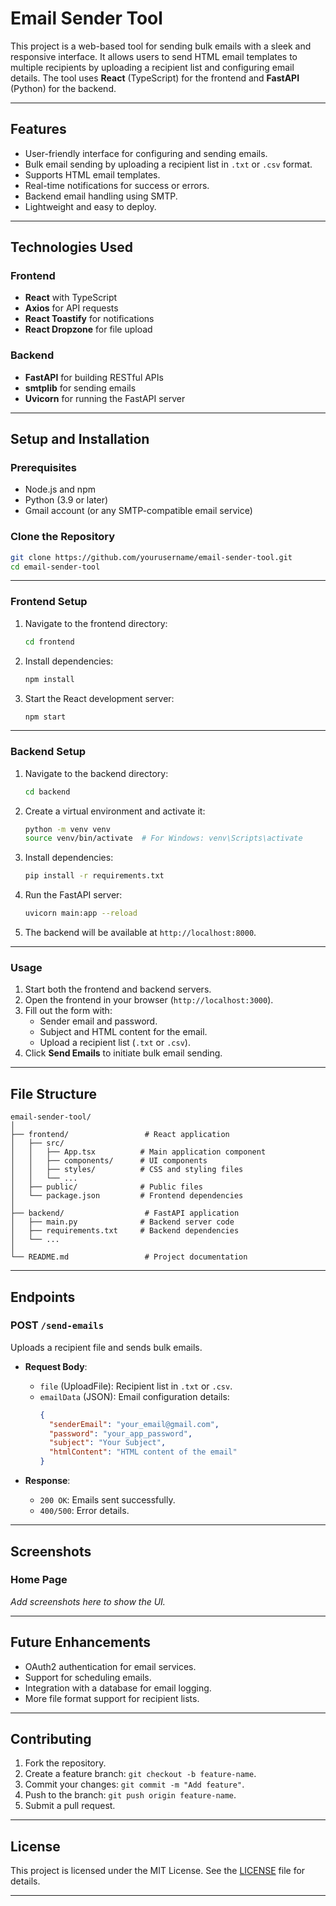 
# **Email Sender Tool**

This project is a web-based tool for sending bulk emails with a sleek and responsive interface. It allows users to send HTML email templates to multiple recipients by uploading a recipient list and configuring email details. The tool uses **React** (TypeScript) for the frontend and **FastAPI** (Python) for the backend.

---

## **Features**
- User-friendly interface for configuring and sending emails.
- Bulk email sending by uploading a recipient list in `.txt` or `.csv` format.
- Supports HTML email templates.
- Real-time notifications for success or errors.
- Backend email handling using SMTP.
- Lightweight and easy to deploy.

---

## **Technologies Used**

### **Frontend**
- **React** with TypeScript
- **Axios** for API requests
- **React Toastify** for notifications
- **React Dropzone** for file upload

### **Backend**
- **FastAPI** for building RESTful APIs
- **smtplib** for sending emails
- **Uvicorn** for running the FastAPI server

---

## **Setup and Installation**

### Prerequisites
- Node.js and npm
- Python (3.9 or later)
- Gmail account (or any SMTP-compatible email service)

### Clone the Repository
```bash
git clone https://github.com/yourusername/email-sender-tool.git
cd email-sender-tool
```

---

### Frontend Setup
1. Navigate to the frontend directory:
   ```bash
   cd frontend
   ```

2. Install dependencies:
   ```bash
   npm install
   ```

3. Start the React development server:
   ```bash
   npm start
   ```

---

### Backend Setup
1. Navigate to the backend directory:
   ```bash
   cd backend
   ```

2. Create a virtual environment and activate it:
   ```bash
   python -m venv venv
   source venv/bin/activate  # For Windows: venv\Scripts\activate
   ```

3. Install dependencies:
   ```bash
   pip install -r requirements.txt
   ```

4. Run the FastAPI server:
   ```bash
   uvicorn main:app --reload
   ```

5. The backend will be available at `http://localhost:8000`.

---

### Usage
1. Start both the frontend and backend servers.
2. Open the frontend in your browser (`http://localhost:3000`).
3. Fill out the form with:
   - Sender email and password.
   - Subject and HTML content for the email.
   - Upload a recipient list (`.txt` or `.csv`).
4. Click **Send Emails** to initiate bulk email sending.

---

## **File Structure**

```
email-sender-tool/
│
├── frontend/                 # React application
│   ├── src/
│   │   ├── App.tsx          # Main application component
│   │   ├── components/      # UI components
│   │   ├── styles/          # CSS and styling files
│   │   └── ...
│   ├── public/              # Public files
│   └── package.json         # Frontend dependencies
│
├── backend/                  # FastAPI application
│   ├── main.py              # Backend server code
│   ├── requirements.txt     # Backend dependencies
│   └── ...
│
└── README.md                 # Project documentation
```

---

## **Endpoints**

### **POST `/send-emails`**
Uploads a recipient file and sends bulk emails.

- **Request Body**:
  - `file` (UploadFile): Recipient list in `.txt` or `.csv`.
  - `emailData` (JSON): Email configuration details:
    ```json
    {
      "senderEmail": "your_email@gmail.com",
      "password": "your_app_password",
      "subject": "Your Subject",
      "htmlContent": "HTML content of the email"
    }
    ```

- **Response**:
  - `200 OK`: Emails sent successfully.
  - `400/500`: Error details.

---

## **Screenshots**
### **Home Page**
_Add screenshots here to show the UI._

---

## **Future Enhancements**
- OAuth2 authentication for email services.
- Support for scheduling emails.
- Integration with a database for email logging.
- More file format support for recipient lists.

---

## **Contributing**
1. Fork the repository.
2. Create a feature branch: `git checkout -b feature-name`.
3. Commit your changes: `git commit -m "Add feature"`.
4. Push to the branch: `git push origin feature-name`.
5. Submit a pull request.

---

## **License**
This project is licensed under the MIT License. See the [LICENSE](LICENSE) file for details.

---

